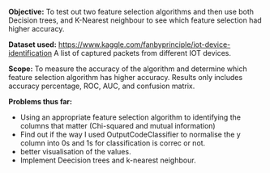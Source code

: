 


**Objective:** To test out two feature selection algorithms and then use both Decision trees, and K-Nearest neighbour to see which feature selection had higher accuracy. 

**Dataset used:** https://www.kaggle.com/fanbyprinciple/iot-device-identification 
A list of captured packets from different IOT devices. 

**Scope:** To measure the accuracy of the algorithm and determine which feature selection algorithm has higher accuracy. Results only includes accuracy percentage, ROC, AUC, and confusion matrix. 

**Problems thus far:**
- Using an appropriate feature selection algorithm to identifying the columns that matter (Chi-squared and mutual information)
- Find out if the way I used OutputCodeClassifier to normalise the y column into 0s and 1s for classification is correc or not. 
- better visualisation of the values.
- Implement Deecision trees and k-nearest neighbour.
